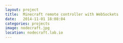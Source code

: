 ```yaml
---
layout: project
title:  Minecraft remote controller with WebSockets
date:   2014-11-01 18:08:04
categories: projects
image: nodecraft.jpg
location: nodecraft.lab.io
---
```


